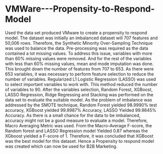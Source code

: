 # VMWare---Propensity-to-Respond-Model
Used the data set produced VMware to create a propensity to respond model. The dataset was initially an imbalanced dataset will 707 features and 50,006 rows. Therefore, the Synthetic Minority Over-Sampling Technique was used to balance the data. Pre-processing was required as the data contained a lot missing values. To address this issue, variables with more than 60% missing values were removed. And for the rest of the variables with less than 60% missing values, mean and mode imputation was done. This brought down the number of features from 707 to 653. As there were 653 variables, it was necessary to perform feature selection to reduce the number of variables. Regularized L1 Logistic Regression (LASSO) was used to select important variables to work with. This method reduced the number of variables to 90. After the variables selection, Random Forest, XGBoost, LASSO Regression, Ridge Regressing and Stacking was performed on the data set to evaluate the suitable model. As the problem of imbalance was addressed by the SMOTE technique, Random Forest yielded 98.9990% test accuracy, XGBoost yielded 99.9987% Accuracy, LASSO Yielded 99.9845% Accuracy. As there is a small chance for the data to be imbalanced, accuracy might not be a good measure to evaluate a model. Therefore, Macro Averaging Metric was used. From the Macro-Average F-score, the Random forest and LASSO Regression model Yielded 0.87 whereas the XGboost yielded a F-score of 1. Therefore, it was concluded that XGBoost was the best model for this dataset. Hence a Propensity to respond model was created which can now be used for B2B Marketing.
